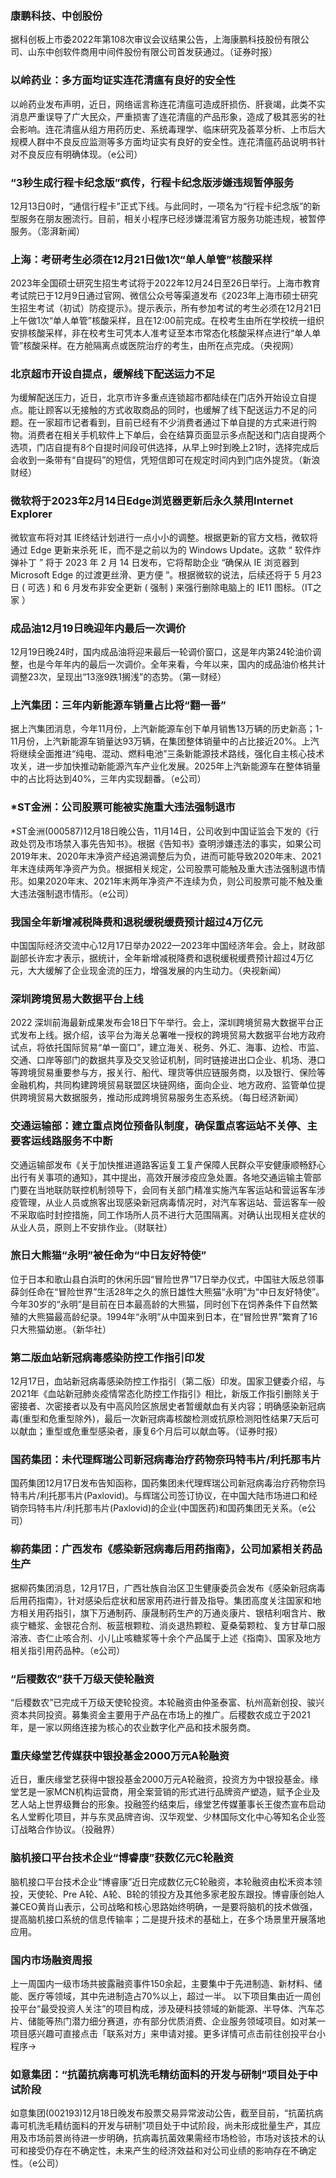 ### 康鹏科技、中创股份
据科创板上市委2022年第108次审议会议结果公告，上海康鹏科技股份有限公司、山东中创软件商用中间件股份有限公司首发获通过。（证券时报）
### 以岭药业：多方面均证实连花清瘟有良好的安全性
以岭药业发布声明，近日，网络谣言称连花清瘟可造成肝损伤、肝衰竭，此类不实消息严重误导了广大民众，严重损害了连花清瘟的产品形象，造成了极其恶劣的社会影响。连花清瘟从组方用药历史、系统毒理学、临床研究及荟萃分析、上市后大规模人群中不良反应监测等多方面均证实有良好的安全性。连花清瘟药品说明书针对不良反应有明确体现。（e公司）
### “3秒生成行程卡纪念版”疯传，行程卡纪念版涉嫌违规暂停服务
12月13日0时，“通信行程卡”正式下线。与此同时，一项名为“行程卡纪念版”的新型服务在朋友圈流行。目前，相关小程序已经涉嫌混淆官方服务功能违规，被暂停服务。（澎湃新闻）
### 上海：考研考生必须在12月21日做1次“单人单管”核酸采样
2023年全国硕士研究生招生考试将于2022年12月24日至26日举行。上海市教育考试院已于12月9日通过官网、微信公众号等渠道发布《2023年上海市硕士研究生招生考试（初试）防疫提示》。提示表示，所有参加考试的考生必须在12月21日上午做1次“单人单管”核酸采样，且在12:00前完成。在校考生由所在学校统一组织安排核酸采样，非在校考生可凭本人准考证至本市常态化核酸采样点进行“单人单管”核酸采样。在方舱隔离点或医院治疗的考生，由所在点完成。（央视网）
### 北京超市开设自提点，缓解线下配送运力不足
为缓解配送压力，近日，北京市许多重点连锁超市都陆续在门店外开始设立自提点。能让顾客以无接触的方式收取商品的同时，也缓解了线下配送运力不足的问题。在一家超市记者看到，目前已经有不少消费者通过下单自提的方式来进行购物。消费者在相关手机软件上下单后，会在结算页面显示多点配送和门店自提两个选项，门店自提有8个自提时间段可供选择，从早上9时到晚上21时，选择完成后会收到一条带有“自提码”的短信，凭短信即可在规定时间内到门店外提货。（新浪财经）
### 微软将于2023年2月14日Edge浏览器更新后永久禁用Internet Explorer
微软宣布将对其 IE终结计划进行一点小小的调整。根据更新的官方文档，微软将通过 Edge 更新来杀死 IE，而不是之前以为的 Windows Update。这款 “ 软件炸弹补丁 ” 将于 2023 年 2 月 14 日发布，它将帮助企业 “确保从 IE 浏览器到 Microsoft Edge 的过渡更丝滑、更方便 ”。根据微软的说法，后续还将于 5 月23 日 ( 可选 ) 和 6 月发布非安全更新 ( 强制 ) 来强行删除电脑上的 IE11 图标。（IT之家 ）
### 成品油12月19日晚迎年内最后一次调价
12月19日晚24时，国内成品油将迎来最后一轮调价窗口，这是年内第24轮油价调整，也是今年年内的最后一次调价。全年来看，今年以来，国内的成品油价格共计调整23次，呈现出“13涨9跌1搁浅”的态势。（第一财经）
### 上汽集团：三年内新能源车销量占比将“翻一番”
据上汽集团消息，今年11月份，上汽新能源车创下单月销售13万辆的历史新高；1-11月份，上汽新能源车销量达93万辆，在集团整体销量中的占比接近20%。上汽将继续全面推进“纯电、混动、燃料电池”三条新能源技术路线，强化自主核心技术攻关，进一步加快推动新能源汽车产业化发展。2025年上汽新能源车在整体销量中的占比将达到40%，三年内实现翻番。（e公司）
### *ST金洲：公司股票可能被实施重大违法强制退市
*ST金洲(000587)12月18日晚公告，11月14日，公司收到中国证监会下发的《行政处罚及市场禁入事先告知书》。根据《告知书》查明涉嫌违法的事实，如果公司2019年末、2020年末净资产经追溯调整后为负，进而可能导致2020年末、2021年末连续两年净资产为负。根据相关规定，公司股票可能触及重大违法强制退市情形。如果2020年末、2021年末两年净资产不连续为负，则公司股票可能不触及重大违法强制退市情形。（e公司）
### 我国全年新增减税降费和退税缓税缓费预计超过4万亿元
中国国际经济交流中心12月17日举办2022—2023年中国经济年会。会上，财政部副部长许宏才表示，据统计，全年新增减税降费和退税缓税缓费预计超过4万亿元，大大缓解了企业现金流的压力，增强发展的内生动力。（央视新闻）
### 深圳跨境贸易大数据平台上线
2022 深圳前海最新成果发布会18日下午举行。会上，深圳跨境贸易大数据平台正式发布上线。据介绍，该平台为海关总署唯一授权的跨境贸易大数据平台地方政府试点，将依托国际贸易“单一窗口”，建立海关、税务、外汇、海事、边检、市监、交通、口岸等部门的数据共享及交叉验证机制，同时链接进出口企业、机场、港口等跨境贸易重要参与方，报关行、船代、理货等供应链服务商，以及银行、保险等金融机构，共同构建跨境贸易联盟区块链网络，面向企业、地方政府、监管单位提供跨境贸易大数据服务，推动形成跨境贸易服务生态系统。（每日经济新闻）
### 交通运输部：建立重点岗位预备队制度，确保重点客运站不关停、主要客运线路服务不中断
交通运输部发布《关于加快推进道路客运复工复产保障人民群众平安健康顺畅舒心出行有关事项的通知》，其中提出，高效开展涉疫应急处置。各地交通运输主管部门要在当地联防联控机制领导下，会同有关部门精准实施汽车客运站和营运客车涉疫管理，从业人员或旅客出现感染新冠病毒情况时，对汽车客运站、营运客车一般不采取临时封控措施，同工作场所人员不进行大范围隔离。对确认出现相关症状的从业人员，原则上不安排作业。（财联社）
### 旅日大熊猫“永明”被任命为“中日友好特使”
位于日本和歌山县白浜町的休闲乐园“冒险世界”17日举办仪式，中国驻大阪总领事薛剑任命在“冒险世界”生活28年之久的旅日雄性大熊猫“永明”为“中日友好特使”。今年30岁的“永明”是目前在日本最高龄的大熊猫，同时创下在饲养条件下自然繁殖的大熊猫最高龄纪录。1994年“永明”从中国来到日本，在“冒险世界”繁育了16只大熊猫幼崽。（新华社）
### 第二版血站新冠病毒感染防控工作指引印发
12月17日，血站新冠病毒感染防控工作指引（第二版）印发。国家卫健委介绍，与2021年《血站新冠肺炎疫情常态化防控工作指引》相比，新版工作指引删除关于密接者、次密接者以及有中高风险区旅居史者暂缓献血有关内容；明确感染新冠病毒(重型和危重型除外)，最后一次新冠病毒核酸检测或抗原检测阳性结果7天后可以献血；重型或危重型感染者，康复6个月后可以献血等。（证券时报）
### 国药集团：未代理辉瑞公司新冠病毒治疗药物奈玛特韦片/利托那韦片
国药集团12月17日发布告知函称，国药集团未代理辉瑞公司新冠病毒治疗药物奈玛特韦片/利托那韦片(Paxlovid)。与辉瑞公司签订协议，在中国大陆市场进口和经销奈玛特韦片/利托那韦片(Paxlovid)的企业(中国医药)和国药集团无关系。（e公司）
### 柳药集团：广西发布《感染新冠病毒后用药指南》，公司加紧相关药品生产
据柳药集团消息，12月17日，广西壮族自治区卫生健康委员会发布《感染新冠病毒后用药指南》，针对感染后症状和居家用药进行普及指导。集团高度关注国家和地方相关用药指引，旗下万通制药、康晟制药生产的万通炎康片、银桔利咽含片、散痰宁糖浆、金银花合剂、板蓝根颗粒、消炎退热颗粒、夏桑菊颗粒、复方甘草口服溶液、杏仁止咳合剂、小儿止咳糖浆等十余个产品属于上述《指南》、国家及地方相关指引用药品种。（e公司）
### “后稷数农”获千万级天使轮融资
“后稷数农”已完成千万级天使轮投资。本轮融资由仲圣泰富、杭州高新创投、骏兴资本共同投资。募集资金主要用于产品在市场上的推广。后稷数农成立于2021年，是一家以网络连接为核心的农业数字化产品和技术服务商。
### 重庆缘堂艺传媒获中银投基金2000万元A轮融资
近日，重庆缘堂艺获得中银投基金2000万元A轮融资，投资方为中银投基金。缘堂艺是一家MCN机构运营商，用全案营销的形式进行品牌资产塑造，赋予企业及艺人站上世界级舞台的形象。投融签约结束后，缘堂艺传媒董事长王俊杰宣布启动名人堂孵化项目，并与东灵品牌咨询、汉华观堂、少林国际文化中心等知名企业签订战略合作协议。（投融界）
### 脑机接口平台技术企业“博睿康”获数亿元C轮融资
脑机接口平台技术企业“博睿康”近日完成数亿元C轮融资，本轮融资由松禾资本领投，天使轮、Pre A轮、A轮、B轮的领投方及其他多家老股东跟投。博睿康创始人兼CEO黄肖山表示，公司战略和核心思路始终明确，一是要将脑机的技术做强，提高脑机接口系统的信息传输率；二是提升技术的基础上，在多个场景里开展落地应用。
### 国内市场融资周报
上一周国内一级市场共披露融资事件150余起，主要集中于先进制造、新材料、储能、医疗等领域，其中先进制造占70%以上，超过一半。
以下项目集由近一周创投平台“最受投资人关注”的项目构成，涉及硬科技领域的新能源、半导体、汽车芯片、储能等热门潜力细分赛道，亦有部分优质消费、企业服务领域项目。如对某一项目感兴趣可直接点击「联系对方」来申请对接。更多详情可点击前往创投平‍台小程序→
### 如意集团：“抗菌抗病毒可机洗毛精纺面料的开发与研制”项目处于中试阶段
如意集团(002193)12月18日晚发布股票交易异常波动公告，截至目前，“抗菌抗病毒可机洗毛精纺面料的开发与研制”项目处于中试阶段，尚未形成批量生产，其应用及市场前景尚待进一步明确，抗病毒抗菌效果需经市场检验，市场对该技术的认可和接受仍存在不确定性，未来产生的经济效益和对公司业绩的影响存在不确定性。（e公司）

